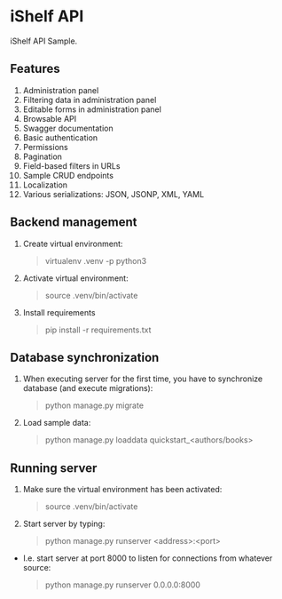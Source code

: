 # iShelf API

iShelf API Sample.

## Features

1. Administration panel
2. Filtering data in administration panel
3. Editable forms in administration panel
4. Browsable API
5. Swagger documentation
6. Basic authentication
7. Permissions
8. Pagination
9. Field-based filters in URLs
10. Sample CRUD endpoints
11. Localization
12. Various serializations: JSON, JSONP, XML, YAML

## Backend management

1. Create virtual environment:

    > virtualenv .venv -p python3

2. Activate virtual environment:

    > source .venv/bin/activate

3. Install requirements

    > pip install -r requirements.txt

## Database synchronization

1. When executing server for the first time, you have to synchronize database (and execute migrations):

    > python manage.py migrate

2. Load sample data:

    > python manage.py loaddata quickstart_<authors/books>

## Running server

1. Make sure the virtual environment has been activated:

    > source .venv/bin/activate

2. Start server by typing:

    > python manage.py runserver \<address\>:\<port\>

- I.e. start server at port 8000 to listen for connections from whatever source:

    > python manage.py runserver 0.0.0.0:8000
